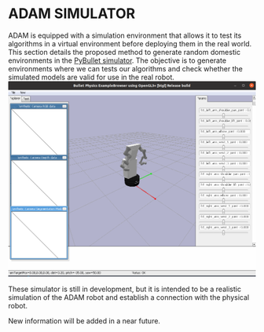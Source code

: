 # ADAM SIMULATOR


ADAM is equipped with a simulation environment that allows it to test its algorithms in a virtual environment before deploying them in the real world. This section details the proposed method to generate random domestic environments in the [PyBullet simulator](https://pybullet.org/wordpress/). The objective is to generate environments where we can tests our algorithms and check whether the simulated models are valid for use in the real robot.
[![adamSim](../fig/SimulatorAdam.png)](https://www.frontiersin.org/journals/neurorobotics/articles/10.3389/fnbot.2024.1337608/full)

These simulator is still in development, but it is intended to be a realistic simulation of the ADAM robot and establish a connection with the physical robot.

New information will be added in a near future.
